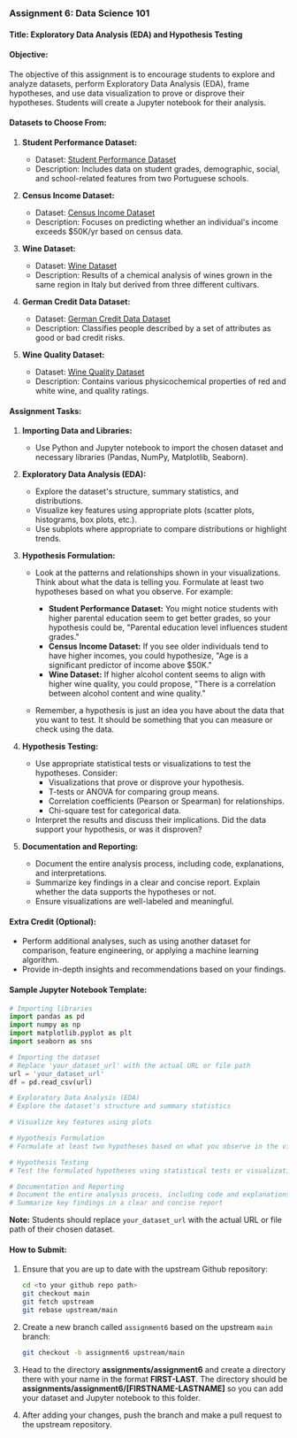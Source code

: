 ### Assignment 6: Data Science 101

#### Title: Exploratory Data Analysis (EDA) and Hypothesis Testing

#### Objective:
The objective of this assignment is to encourage students to explore and analyze datasets, perform Exploratory Data Analysis (EDA), frame hypotheses, and use data visualization to prove or disprove their hypotheses. Students will create a Jupyter notebook for their analysis.

#### Datasets to Choose From:

1. **Student Performance Dataset:**
   - Dataset: [Student Performance Dataset](https://archive.ics.uci.edu/ml/datasets/Student+Performance)
   - Description: Includes data on student grades, demographic, social, and school-related features from two Portuguese schools.

2. **Census Income Dataset:**
   - Dataset: [Census Income Dataset](https://archive.ics.uci.edu/ml/datasets/Census+Income)
   - Description: Focuses on predicting whether an individual's income exceeds $50K/yr based on census data.

3. **Wine Dataset:**
   - Dataset: [Wine Dataset](https://archive.ics.uci.edu/ml/datasets/Wine)
   - Description: Results of a chemical analysis of wines grown in the same region in Italy but derived from three different cultivars.

4. **German Credit Data Dataset:**
   - Dataset: [German Credit Data Dataset](https://archive.ics.uci.edu/ml/datasets/Statlog+(German+Credit+Data))
   - Description: Classifies people described by a set of attributes as good or bad credit risks.

5. **Wine Quality Dataset:**
   - Dataset: [Wine Quality Dataset](https://archive.ics.uci.edu/ml/datasets/wine+quality)
   - Description: Contains various physicochemical properties of red and white wine, and quality ratings.

#### Assignment Tasks:

1. **Importing Data and Libraries:**
   - Use Python and Jupyter notebook to import the chosen dataset and necessary libraries (Pandas, NumPy, Matplotlib, Seaborn).

2. **Exploratory Data Analysis (EDA):**
   - Explore the dataset's structure, summary statistics, and distributions.
   - Visualize key features using appropriate plots (scatter plots, histograms, box plots, etc.).
   - Use subplots where appropriate to compare distributions or highlight trends.

3. **Hypothesis Formulation:**
   - Look at the patterns and relationships shown in your visualizations. Think about what the data is telling you. Formulate at least two hypotheses based on what you observe. For example:
     - **Student Performance Dataset:** You might notice students with higher parental education seem to get better grades, so your hypothesis could be, "Parental education level influences student grades."
     - **Census Income Dataset:** If you see older individuals tend to have higher incomes, you could hypothesize, "Age is a significant predictor of income above $50K."
     - **Wine Dataset:** If higher alcohol content seems to align with higher wine quality, you could propose, "There is a correlation between alcohol content and wine quality."

   - Remember, a hypothesis is just an idea you have about the data that you want to test. It should be something that you can measure or check using the data.

4. **Hypothesis Testing:**
   - Use appropriate statistical tests or visualizations to test the hypotheses. Consider:
     - Visualizations that prove or disprove your hypothesis.
     - T-tests or ANOVA for comparing group means.
     - Correlation coefficients (Pearson or Spearman) for relationships.
     - Chi-square test for categorical data.
   - Interpret the results and discuss their implications. Did the data support your hypothesis, or was it disproven?

5. **Documentation and Reporting:**
   - Document the entire analysis process, including code, explanations, and interpretations.
   - Summarize key findings in a clear and concise report. Explain whether the data supports the hypotheses or not.
   - Ensure visualizations are well-labeled and meaningful.

#### Extra Credit (Optional):
- Perform additional analyses, such as using another dataset for comparison, feature engineering, or applying a machine learning algorithm.
- Provide in-depth insights and recommendations based on your findings.

#### Sample Jupyter Notebook Template:

```python
# Importing libraries
import pandas as pd
import numpy as np
import matplotlib.pyplot as plt
import seaborn as sns

# Importing the dataset
# Replace 'your_dataset_url' with the actual URL or file path
url = 'your_dataset_url'
df = pd.read_csv(url)

# Exploratory Data Analysis (EDA)
# Explore the dataset's structure and summary statistics

# Visualize key features using plots

# Hypothesis Formulation
# Formulate at least two hypotheses based on what you observe in the visuals

# Hypothesis Testing
# Test the formulated hypotheses using statistical tests or visualizations

# Documentation and Reporting
# Document the entire analysis process, including code and explanations
# Summarize key findings in a clear and concise report
```

**Note:** Students should replace `your_dataset_url` with the actual URL or file path of their chosen dataset.

#### How to Submit:

1. Ensure that you are up to date with the upstream Github repository:
    ```bash
    cd <to your github repo path>
    git checkout main
    git fetch upstream
    git rebase upstream/main
    ```

2. Create a new branch called `assignment6` based on the upstream `main` branch:
    ```bash
    git checkout -b assignment6 upstream/main
    ```

3. Head to the directory **assignments/assignment6** and create a directory there with your name in the format **FIRST-LAST**.
The directory should be **assignments/assignment6/[FIRSTNAME-LASTNAME]** so you can add your dataset and Jupyter notebook to this folder.

4. After adding your changes, push the branch and make a pull request to the upstream repository.
